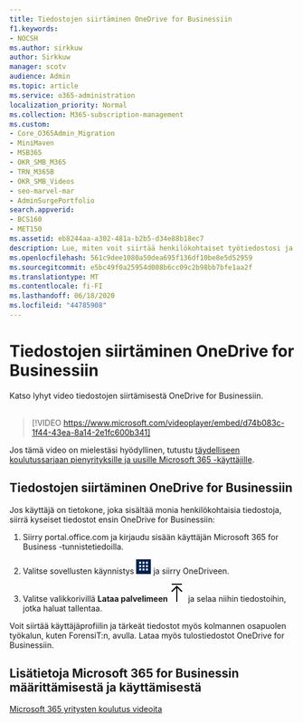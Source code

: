 ```yaml
---
title: Tiedostojen siirtäminen OneDrive for Businessiin
f1.keywords:
- NOCSH
ms.author: sirkkuw
author: Sirkkuw
manager: scotv
audience: Admin
ms.topic: article
ms.service: o365-administration
localization_priority: Normal
ms.collection: M365-subscription-management
ms.custom:
- Core_O365Admin_Migration
- MiniMaven
- MSB365
- OKR_SMB_M365
- TRN_M365B
- OKR_SMB_Videos
- seo-marvel-mar
- AdminSurgePortfolio
search.appverid:
- BCS160
- MET150
ms.assetid: eb8244aa-a302-481a-b2b5-d34e88b18ec7
description: Lue, miten voit siirtää henkilökohtaiset työtiedostosi ja arkaluonteiset yritystiedostosi OneDrive for Businessiin muutamalla helpolla toimenpiteellä.
ms.openlocfilehash: 561c9dee1080a50dea695f136df10be8e5d52959
ms.sourcegitcommit: e5bc49f0a25954d008b6cc09c2b98bb7bfe1aa2f
ms.translationtype: MT
ms.contentlocale: fi-FI
ms.lasthandoff: 06/18/2020
ms.locfileid: "44785908"
---
```

# <a name="move-files-to-onedrive-for-business"></a>Tiedostojen siirtäminen OneDrive for Businessiin

Katso lyhyt video tiedostojen siirtämisestä OneDrive for Businessiin.<br><br>

> [!VIDEO https://www.microsoft.com/videoplayer/embed/d74b083c-1f44-43ea-8a14-2e1fc600b341] 

Jos tämä video on mielestäsi hyödyllinen, tutustu [täydelliseen koulutussarjaan pienyrityksille ja uusille Microsoft 365 -käyttäjille](https://support.microsoft.com/office/6ab4bbcd-79cf-4000-a0bd-d42ce4d12816).


## <a name="move-files-to-onedrive-for-business"></a>Tiedostojen siirtäminen OneDrive for Businessiin

Jos käyttäjä on tietokone, joka sisältää monia henkilökohtaisia tiedostoja, siirrä kyseiset tiedostot ensin OneDrive for Businessiin:
  
1. Siirry portal.office.com ja kirjaudu sisään käyttäjän Microsoft 365 for Business -tunnistetiedoilla.

2. Valitse sovellusten käynnistys ![The app launcher icon in Office 365](../media/7502f4ec-3c9a-435d-a7b4-b9cda85189a7.png) ja siirry OneDriveen. 
    
3. Valitse valikkorivillä **Lataa palvelimeen**![Upload](../media/d9b963b8-10af-42e2-953d-360301b83d3c.png) ja selaa niihin tiedostoihin, jotka haluat tallentaa. 
    
Voit siirtää käyttäjäprofiilin ja tärkeät tiedostot myös kolmannen osapuolen työkalun, kuten ForensiT:n, avulla. Lataa myös tulostiedostot OneDrive for Businessiin.
  
## <a name="for-more-on-setting-up-and-using-microsoft-365-for-business"></a>Lisätietoja Microsoft 365 for Businessin määrittämisestä ja käyttämisestä

[Microsoft 365 yritysten koulutus videoita](https://support.microsoft.com/office/6ab4bbcd-79cf-4000-a0bd-d42ce4d12816)
